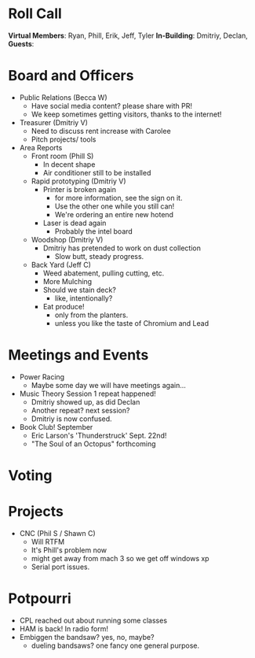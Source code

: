 Roll Call
=========
**Virtual Members**: Ryan, Phill, Erik, Jeff, Tyler
**In-Building**:  Dmitriy, Declan, 
**Guests**:

Board and Officers
==================
- Public Relations (Becca W)
  - Have social media content? please share with PR!
  - We keep sometimes getting visitors, thanks to the internet!
- Treasurer (Dmitriy V)
  - Need to discuss rent increase with Carolee
  - Pitch projects/ tools
- Area Reports
  - Front room (Phill S)
    - In decent shape
    - Air conditioner still to be installed
  - Rapid prototyping (Dmitriy V)
    - Printer is broken again
      - for more information, see the sign on it.
      - Use the other one while you still can!
      - We're ordering an entire new hotend
    - Laser is dead again
      - Probably the intel board
  - Woodshop (Dmitriy V)
    - Dmitriy has pretended to work on dust collection
      - Slow butt, steady progress.
  - Back Yard (Jeff C)
    - Weed abatement, pulling cutting, etc.
    - More Mulching
    - Should we stain deck?
      - like, intentionally?
    - Eat produce! 
      - only from the planters.
      - unless you like the taste of Chromium and Lead

Meetings and Events
===================
- Power Racing
  - Maybe some day we will have meetings again...
- Music Theory Session 1 repeat happened!
  - Dmitriy showed up, as did Declan
  - Another repeat? next session?
  - Dmitriy is now confused.
- Book Club! September
  - Eric Larson's 'Thunderstruck' Sept. 22nd!
  - "The Soul of an Octopus" forthcoming

Voting
======

Projects
========
- CNC (Phil S / Shawn C)
  - Will RTFM
  - It's Phill's problem now
  - might get away from mach 3 so we get off windows xp
  - Serial port issues.

Potpourri
=========
- CPL reached out about running some classes
- HAM is back! In radio form!
- Embiggen the bandsaw? yes, no, maybe?
  - dueling bandsaws? one fancy one general purpose.
